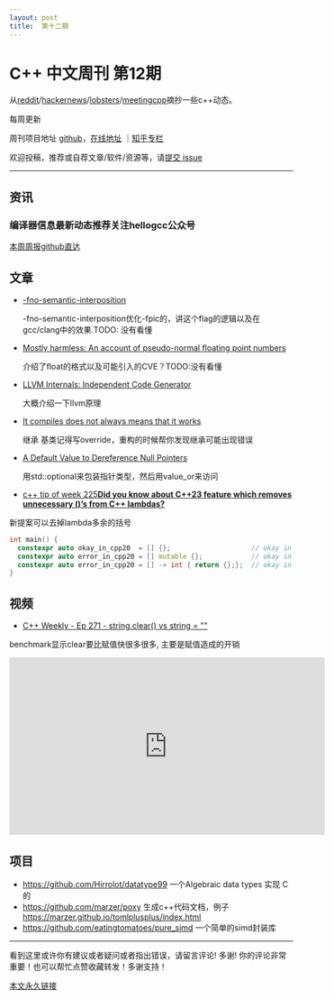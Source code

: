 ```yaml
---
layout: post
title:  第十二期
---
```


# C++ 中文周刊 第12期

从[reddit](https://www.reddit.com/r/cpp/)/[hackernews](https://news.ycombinator.com/)/[lobsters](https://lobste.rs/)/[meetingcpp](https://www.meetingcpp.com/blog/blogroll/)摘抄一些c++动态。

每周更新

周刊项目地址 [github](https://github.com/wanghenshui/cppweeklynews)，[在线地址](https://wanghenshui.github.io/cppweeklynews/) ｜[知乎专栏](https://www.zhihu.com/column/jieyaren)

欢迎投稿，推荐或自荐文章/软件/资源等，请[提交 issue](https://github.com/wanghenshui/cppweeklynews/issues)

---

## 资讯

###  编译器信息最新动态推荐关注hellogcc公众号

[本周周报github直达](https://github.com/hellogcc/osdt-weekly/blob/master/weekly/2021-05-12.md)



## 文章

- [-fno-semantic-interposition    ](https://maskray.me/blog/2021-05-09-fno-semantic-interposition)

  -fno-semantic-interposition优化-fpic的，讲这个flag的逻辑以及在gcc/clang中的效果.TODO: 没有看懂

- [Mostly harmless: An account of pseudo-normal floating point numbers](https://developers.redhat.com/blog/2021/05/12/mostly-harmless-an-account-of-pseudo-normal-floating-point-numbers/)

  介绍了float的格式以及可能引入的CVE？TODO:没有看懂

- [LLVM Internals: Independent Code Generator](https://issamvb.medium.com/llvm-internals-independent-code-generator-3128854ebab1) 

  大概介绍一下llvm原理

- [It compiles does not always means that it works](https://raymii.org/s/articles/It_compiles_does_not_always_means_that_it_works.html)

   继承 基类记得写override，重构的时候帮你发现继承可能出现错误

- [A Default Value to Dereference Null Pointers](https://www.fluentcpp.com/2021/05/14/a-default-value-to-dereference-null-pointers/) 

  用std::optional来包装指针类型，然后用value_or来访问

-   [c++ tip of week 225**Did you know about C++23 feature which removes unnecessary ()’s from C++ lambdas?**](https://github.com/QuantlabFinancial/cpp_tip_of_the_week/blob/master/225.md)

新提案可以去掉lambda多余的括号

```c++
int main() {
  constexpr auto okay_in_cpp20  = [] {};                    // okay in C++20
  constexpr auto error_in_cpp20 = [] mutable {};            // okay in C++23
  constexpr auto error_in_cpp20 = [] -> int { return {};};  // okay in C++23
}
```





## 视频

- [C++ Weekly - Ep 271 - string.clear() vs string = ""](https://www.youtube.com/watch?v=3X9qK7HWxjk)

benchmark显示clear要比赋值快很多很多, 主要是赋值造成的开销

<iframe width="560" height="315" src="https://www.youtube.com/embed/3X9qK7HWxjk" title="YouTube video player" frameborder="0" allow="accelerometer; autoplay; clipboard-write; encrypted-media; gyroscope; picture-in-picture" allowfullscreen></iframe>



## 项目

- https://github.com/Hirrolot/datatype99 一个Algebraic data types 实现 C的
- https://github.com/marzer/poxy 生成c++代码文档，例子 https://marzer.github.io/tomlplusplus/index.html
- https://github.com/eatingtomatoes/pure_simd 一个简单的simd封装库


---

看到这里或许你有建议或者疑问或者指出错误，请留言评论! 多谢!  你的评论非常重要！也可以帮忙点赞收藏转发！多谢支持！

[本文永久链接](https://wanghenshui.github.io/cppweeklynews/posts/012.html)
